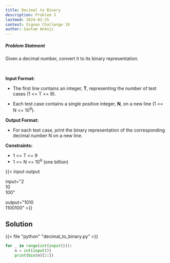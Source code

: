 ```yaml
---
title: Decimal to Binary
description: Problem 3
lastmod: 2024-02-25
contest: Vignan Challenge 19
author: Gautam Ankoji
---
```



##### Problem Statment

Given a decimal number,  convert it to its binary representation.

</br>

**Input Format:**

* The first line contains an integer, **T**, representing the number of test cases (1 <= T <= 9).

* Each test case contains a single positive integer, **N**, on a new line (1 <= N <= 10<sup>9</sup>).

**Output Format:**

* For each test case, print the binary representation of the corresponding decimal number N on a new line.

**Constraints:**

* 1 <= T <= 9
* 1 <= N <= 10<sup>9</sup> (one billion)

{{< input-output

input="2</br>10</br>100"

output="1010</br>1100100" >}}

## Solution

<!-- **Approach:** -->

{{< file "python" "decimal_to_binary.py" >}}

```py
for _ in range(int(input())):
    n = int(input())
    print(bin(n)[2:])
```
